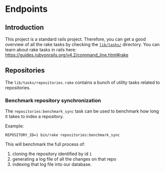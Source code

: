 # Endpoints

## Introduction
This project is a standard rails project. Therefore, you can get a good overview of all the rake tasks by checking the [`lib/tasks/`](../lib/tasks) directory. You can learn about rake tasks in rails here: https://guides.rubyonrails.org/v4.2/command_line.html#rake

## Repositories
The `lib/tasks/repositories.rake` contains a bunch of utility tasks related to repositories.

### Benchmark repository synchronization
The `repositories:benchmark_sync` task can be used to benchmark how long it takes to index a repository.

Example:
```
REPOSITORY_ID=1 bin/rake repositories:benchmark_sync
```

This will benchmark the full process of:
1. cloning the repository identified by id `1`
2. generating a log file of all the changes on that repo
3. indexing that log file into our database.
